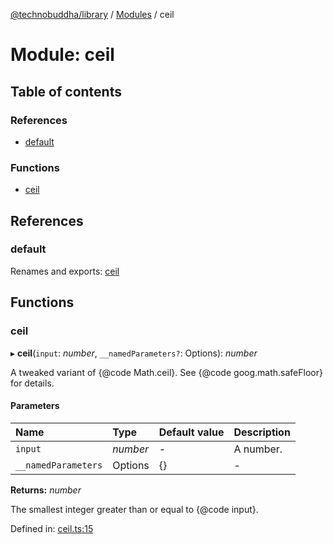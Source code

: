 [@technobuddha/library](../../README.md) / [Modules](../Modules.md) / ceil

# Module: ceil

## Table of contents

### References

- [default](ceil.md#default)

### Functions

- [ceil](ceil.md#ceil)

## References

### default

Renames and exports: [ceil](ceil.md#ceil)

## Functions

### ceil

▸ **ceil**(`input`: *number*, `__namedParameters?`: Options): *number*

A tweaked variant of {@code Math.ceil}. See {@code goog.math.safeFloor} for
details.

#### Parameters

| Name | Type | Default value | Description |
| :------ | :------ | :------ | :------ |
| `input` | *number* | - | A number. |
| `__namedParameters` | Options | {} | - |

**Returns:** *number*

The smallest integer greater than or equal to {@code input}.

Defined in: [ceil.ts:15](../../src/ceil.ts#L15)
